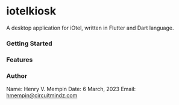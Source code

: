 # iotelkiosk

A desktop application for iOtel, written in Flutter and Dart language.

### Getting Started

### Features


### Author
Name: Henry V. Mempin
Date: 6 March, 2023
Email: hmempin@circuitmindz.com